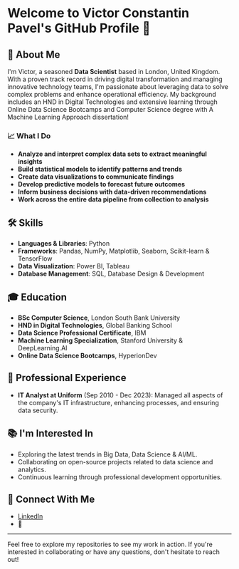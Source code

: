 # Welcome to Victor Constantin Pavel's GitHub Profile 👋

## 🌟 About Me
I'm Victor, a seasoned **Data Scientist** based in London, United Kingdom. With a proven track record in driving digital transformation and managing innovative technology teams, I'm passionate about leveraging data to solve complex problems and enhance operational efficiency. My background includes an HND in Digital Technologies and extensive learning through Online Data Science Bootcamps and Computer Science degree  with A Machine Learning Approach dissertation!

### 📈 What I Do

- **Analyze and interpret complex data sets to extract meaningful insights**
- **Build statistical models to identify patterns and trends**
- **Create data visualizations to communicate findings**
- **Develop predictive models to forecast future outcomes**
- **Inform business decisions with data-driven recommendations**
- **Work across the entire data pipeline from collection to analysis**

## 🛠 Skills

- **Languages & Libraries**: Python
- **Frameworks**: Pandas, NumPy, Matplotlib, Seaborn, Scikit-learn & TensorFlow
- **Data Visualization**: Power BI, Tableau
- **Database Management**: SQL, Database Design & Development

## 🎓 Education

- **BSc Computer Science**, London South Bank University
- **HND in Digital Technologies**, Global Banking School
- **Data Science Professional Certificate**, IBM 
- **Machine	Learning	Specialization**, Stanford	University & DeepLearning.AI
- **Online Data Science Bootcamps**, HyperionDev

## 🏢 Professional Experience

- **IT Analyst at Uniform** (Sep 2010 - Dec 2023): Managed all aspects of the company's IT infrastructure, enhancing processes, and ensuring data security.

## 📚 I'm Interested In

- Exploring the latest trends in Big Data, Data Science & AI/ML.
- Collaborating on open-source projects related to data science and analytics.
- Continuous learning through professional development opportunities.

## 🤝 Connect With Me

- [LinkedIn](https://www.linkedin.com/in/victorctin/)
- 📧 

---

Feel free to explore my repositories to see my work in action. If you're interested in collaborating or have any questions, don't hesitate to reach out!

